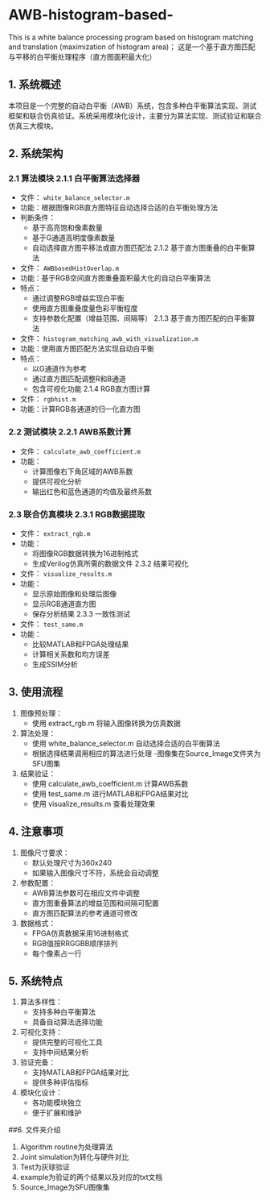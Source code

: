 # AWB-histogram-based-
 This is a white balance processing program based on histogram matching and translation (maximization of histogram area)；
 这是一个基于直方图匹配与平移的白平衡处理程序（直方图面积最大化）

## 1. 系统概述
本项目是一个完整的自动白平衡（AWB）系统，包含多种白平衡算法实现、测试框架和联合仿真验证。系统采用模块化设计，主要分为算法实现、测试验证和联合仿真三大模块。
## 2. 系统架构
### 2.1 算法模块 2.1.1 白平衡算法选择器
- 文件： `white_balance_selector.m`
- 功能：根据图像RGB直方图特征自动选择合适的白平衡处理方法
- 判断条件：
  - 基于高亮饱和像素数量
  - 基于G通道高明度像素数量
  - 自动选择直方图平移法或直方图匹配法 2.1.2 基于直方图重叠的白平衡算法
- 文件： `AWBbasedHistOverlap.m`
- 功能：基于RGB空间直方图重叠面积最大化的自动白平衡算法
- 特点：
  - 通过调整RGB增益实现白平衡
  - 使用直方图重叠度量色彩平衡程度
  - 支持参数化配置（增益范围、间隔等） 2.1.3 基于直方图匹配的白平衡算法
- 文件： `histogram_matching_awb_with_visualization.m`
- 功能：使用直方图匹配方法实现自动白平衡
- 特点：
  - 以G通道作为参考
  - 通过直方图匹配调整R和B通道
  - 包含可视化功能 2.1.4 RGB直方图计算
- 文件： `rgbhist.m`
- 功能：计算RGB各通道的归一化直方图
### 2.2 测试模块 2.2.1 AWB系数计算
- 文件： `calculate_awb_coefficient.m`
- 功能：
  - 计算图像右下角区域的AWB系数
  - 提供可视化分析
  - 输出红色和蓝色通道的均值及最终系数
### 2.3 联合仿真模块 2.3.1 RGB数据提取
- 文件： `extract_rgb.m`
- 功能：
  - 将图像RGB数据转换为16进制格式
  - 生成Verilog仿真所需的数据文件 2.3.2 结果可视化
- 文件： `visualize_results.m`
- 功能：
  - 显示原始图像和处理后图像
  - 显示RGB通道直方图
  - 保存分析结果 2.3.3 一致性测试
- 文件： `test_same.m`
- 功能：
  - 比较MATLAB和FPGA处理结果
  - 计算相关系数和均方误差
  - 生成SSIM分析

## 3. 使用流程
1. 图像预处理：
   - 使用 extract_rgb.m 将输入图像转换为仿真数据
2. 算法处理：
   - 使用 white_balance_selector.m 自动选择合适的白平衡算法
   - 根据选择结果调用相应的算法进行处理
-图像集在Source_Image文件夹为SFU图集
3. 结果验证：
   - 使用 calculate_awb_coefficient.m 计算AWB系数
   - 使用 test_same.m 进行MATLAB和FPGA结果对比
   - 使用 visualize_results.m 查看处理效果

## 4. 注意事项
1. 图像尺寸要求：
   - 默认处理尺寸为360x240
   - 如果输入图像尺寸不符，系统会自动调整
2. 参数配置：
   - AWB算法参数可在相应文件中调整
   - 直方图重叠算法的增益范围和间隔可配置
   - 直方图匹配算法的参考通道可修改
3. 数据格式：
   - FPGA仿真数据采用16进制格式
   - RGB值按RRGGBB顺序排列
   - 每个像素占一行

## 5. 系统特点
1. 算法多样性：
   - 支持多种白平衡算法
   - 具备自动算法选择功能
2. 可视化支持：
   - 提供完整的可视化工具
   - 支持中间结果分析
3. 验证完备：
   - 支持MATLAB和FPGA结果对比
   - 提供多种评估指标
4. 模块化设计：
   - 各功能模块独立
   - 便于扩展和维护

##6. 文件夹介绍
1. Algorithm routine为处理算法
2. Joint simulation为转化与硬件对比
3. Test为灰球验证
4. example为验证的两个结果以及对应的txt文档
5. Source_Image为SFU图像集

